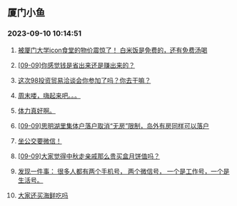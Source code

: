 ## 厦门小鱼 
### 2023-09-10 10:14:51

1. [被厦门大学icon食堂的物价震惊了！
白米饭是免费的，还有免费汤喝](http://bbs.xmfish.com/read-htm-tid-18069054.html)

2. [[09-09]你感觉钱是省出来还是赚出来的？](http://bbs.xmfish.com/read-htm-tid-18068925.html)

3. [这次98投资贸易洽谈会你参加了吗？你去干嘛？](http://bbs.xmfish.com/read-htm-tid-18068952.html)

4. [周末喽，嗨起来吧。。。](http://bbs.xmfish.com/read-htm-tid-18068972.html)

5. [体力真好啊。](http://bbs.xmfish.com/read-htm-tid-18068977.html)

6. [[09-09]思明湖里集体户落户取消“无房”限制，岛外有房同样可以落户](http://bbs.xmfish.com/read-htm-tid-18068931.html)

7. [坐公交要微信！](http://bbs.xmfish.com/read-htm-tid-18069182.html)

8. [[09-09]大家觉得中秋走亲戚那么贵买盒月饼值吗？](http://bbs.xmfish.com/read-htm-tid-18068928.html)

9. [发现一件事：
很多人都有两个手机号，
两个微信号，
一个是工作号，一个是生活号。](http://bbs.xmfish.com/read-htm-tid-18069078.html)

10. [大家还买海鲜吃吗](http://bbs.xmfish.com/read-htm-tid-18069096.html)

